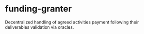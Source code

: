 # funding-granter
Decentralized handling of agreed activities payment following their deliverables validation via oracles.
